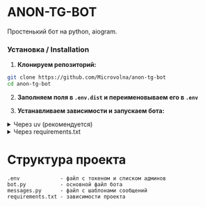 # ANON-TG-BOT

Простенький бот на python, aiogram.

### Установка / Installation

1. **Клонируем репозиторий:**

``` bash
git clone https://github.com/Microvolna/anon-tg-bot
cd anon-tg-bot
```

2. **Заполняем поля в `.env.dist` и переименовываем его в `.env`**

3. **Устанавливаем зависимости и запускаем бота:**

<details>
<summary>Через uv (рекомендуется)</summary>

**Устанавливаем `uv` (если еще не установлен):**

Linux:

``` bash
curl -LsSf https://astral.sh/uv/install.sh | sh
```

Windows:

``` bash
powershell -ExecutionPolicy ByPass -c "irm https://astral.sh/uv/install.ps1 | iex"
```

**Запускаем:**

```bash
uv run bot.py
```

</details>

<details>
<summary>Через requirements.txt</summary>

``` bash
pip install -r requirements.txt
```

> Если вы под Linux-ом не забудьте создать виртуальное окружение
> ``` bash
> python -m venv venv
> . venv/bin/activate
> ```

5. **Запуск бота**
```
python3 bot.py
```
</details>

# Структура проекта

```
.env             - файл с токеном и списком админов
bot.py           - основной файл бота
messages.py      - файл с шаблонами сообщений
requirements.txt - зависимости проекта
```

